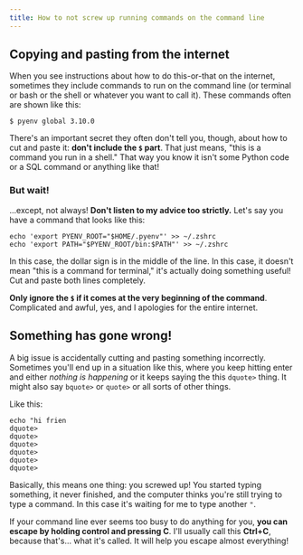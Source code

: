 ```yaml
---
title: How to not screw up running commands on the command line
---
```


## Copying and pasting from the internet

When you see instructions about how to do this-or-that on the internet, sometimes they include commands to run on the command line (or terminal or bash or the shell or whatever you want to call it). These commands often are shown like this:

```
$ pyenv global 3.10.0
```

There's an important secret they often don't tell you, though, about how to cut and paste it: **don't include the `$` part**. That just means, "this is a command you run in a shell." That way you know it isn't some Python code or a SQL command or anything like that!

### But wait!

...except, not always! **Don't listen to my advice too strictly.** Let's say you have a command that looks like this:

```
echo 'export PYENV_ROOT="$HOME/.pyenv"' >> ~/.zshrc
echo 'export PATH="$PYENV_ROOT/bin:$PATH"' >> ~/.zshrc
```

In this case, the dollar sign is in the middle of the line. In this case, it doesn't mean "this is a command for terminal," it's actually doing something useful! Cut and paste both lines completely.

**Only ignore the `$` if it comes at the very beginning of the command**. Complicated and awful, yes, and I apologies for the entire internet.

## Something has gone wrong!

A big issue is accidentally cutting and pasting something incorrectly. Sometimes you'll end up in a situation like this, where you keep hitting enter and either *nothing is happening* or it keeps saying the this `dquote>` thing. It might also say `bquote>` or `quote>` or all sorts of other things.

Like this:

```
echo "hi frien
dquote> 
dquote> 
dquote> 
dquote> 
dquote> 
dquote> 
```

Basically, this means one thing: you screwed up! You started typing something, it never finished, and the computer thinks you're still trying to type a command. In this case it's waiting for me to type another `"`.

If your command line ever seems too busy to do anything for you, **you can escape by holding control and pressing C**. I'll usually call this **Ctrl+C**, because that's... what it's called. It will help you escape almost everything!

